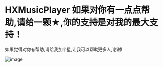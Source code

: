 # HXMusicPlayer 如果对你有一点点帮助,请给一颗★,你的支持是对我的最大支持！
如果觉得对你有帮助,请给我加个星,让我可以帮助更多人,谢谢!

![image](https://github.com/huangxuan518/HXMusicPlayer/blob/master/HXMusicPlayer/xiaoguo.gif)
